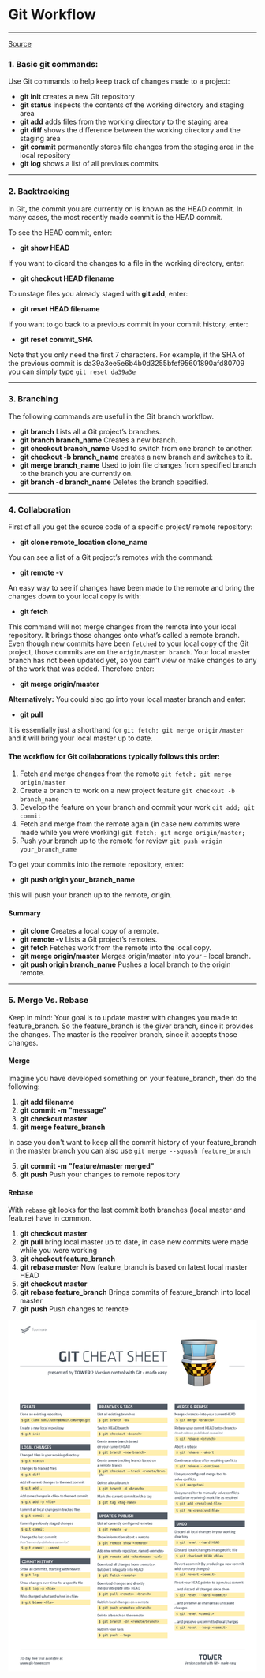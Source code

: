Git Workflow
============
------------
[Source](https://git-scm.com/book/en/v2)

### 1. Basic git commands:

Use Git commands to help keep track of changes made to a project:
- **git init** creates a new Git repository
- **git status** inspects the contents of the working directory and staging area
- **git add** adds files from the working directory to the staging area
- **git diff** shows the difference between the working directory and the staging area
- **git commit** permanently stores file changes from the staging area in the local repository
- **git log** shows a list of all previous commits

------------
### 2. Backtracking

In Git, the commit you are currently on is known as the HEAD commit. In many cases, the most recently made commit is the HEAD commit.

To see the HEAD commit, enter:
- **git show HEAD**

If you want to dicard the changes to a file in the working directory, enter:

- **git checkout HEAD filename**

To unstage files you already staged with **git add**, enter:

- **git reset HEAD filename**

If you want to go back to a previous commit in your commit history, enter:

- **git reset commit_SHA**

Note that you only need the first 7 characters. For example, if the SHA of the previous commit is da39a3ee5e6b4b0d3255bfef95601890afd80709 you can simply type `git reset da39a3e`

------------
### 3. Branching

The following commands are useful in the Git branch workflow.

- **git branch** Lists all a Git project’s branches.
- **git branch branch_name** Creates a new branch.
- **git checkout branch_name** Used to switch from one branch to another.
- **git checkout -b branch_name** creates a new branch and switches to it.
- **git merge branch_name** Used to join file changes from specified branch to the branch you are currently on.
- **git branch -d branch_name** Deletes the branch specified.

------------
### 4. Collaboration


First of all you get the source code of a specific project/ remote repository:

- **git clone remote_location clone_name**

You can see a list of a Git project’s remotes with the command:

- **git remote -v**


An easy way to see if changes have been made to the remote and bring the changes down to your local copy is with:

- **git fetch**

This command will not merge changes from the remote into your local repository. It brings those changes onto what’s called a remote branch.
Even though new commits have been `fetched` to your local copy of the Git project, those commits are on the `origin/master branch`. Your local master branch has not been updated yet, so you can’t view or make changes to any of the work that was added. Therefore enter:

- **git merge origin/master**

**Alternatively:**
You could also go into your local master branch and enter:

- **git pull** 

It is essentially just a shorthand for `git fetch; git merge origin/master` and it will bring your local master up to date.

#### The workflow for Git collaborations typically follows this order:

1. Fetch and merge changes from the remote `git fetch; git merge origin/master`
2. Create a branch to work on a new project feature `git checkout -b branch_name`
3. Develop the feature on your branch and commit your work `git add; git commit`
4. Fetch and merge from the remote again (in case new commits were made while you were working) `git fetch; git merge origin/master;`
5. Push your branch up to the remote for review `git push origin your_branch_name`


To get your commits into the remote repository, enter:

- **git push origin your_branch_name**

this will push your branch up to the remote, origin.

#### Summary

- **git clone** Creates a local copy of a remote.
- **git remote -v** Lists a Git project’s remotes.
- **git fetch** Fetches work from the remote into the local copy.
- **git merge origin/master** Merges origin/master into your - local branch.
- **git push origin branch_name** Pushes a local branch to the origin remote.

------------
### 5. Merge Vs. Rebase

Keep in mind:
Your goal is to update master with changes you made to feature_branch. So the feature_branch is the giver branch, since it provides the changes. The master is the receiver branch, since it accepts those changes.

#### Merge

Imagine you have developed something on your feature_branch, then do the following:
1. **git add filename**
2. **git commit -m "message"**
3. **git checkout master**
4. **git merge feature_branch**

In case you don't want to keep all the commit history of your feature_branch in the master branch you can also use `git merge --squash feature_branch`

5. **git commit -m "feature/master merged"**
6. **git push** Push your changes to remote repository


#### Rebase

With `rebase` git looks for the last commit both branches (local master and feature) have in common. 
1. **git checkout master** 
2. **git pull** bring local master up to date, in case new commits were made while you were working
3. **git checkout feature_branch** 
4. **git rebase master** Now feature_branch is based on latest local master HEAD
5. **git checkout master** 
6. **git rebase feature_branch** Brings commits of feature_branch into local master
7. **git push** Push changes to remote 

![cheatsheet](git.png)